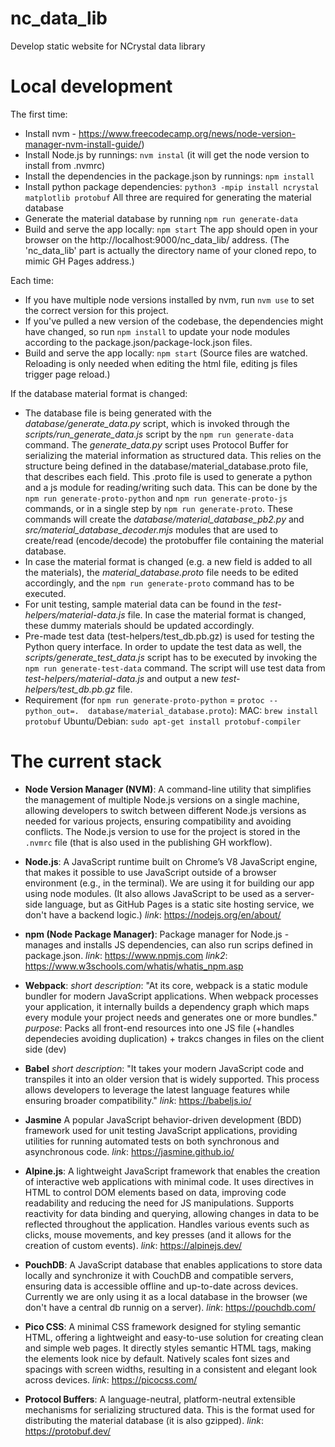 # nc_data_lib
Develop static website for NCrystal data library

# Local development
The first time:
- Install nvm - https://www.freecodecamp.org/news/node-version-manager-nvm-install-guide/)
- Install Node.js by runnings: `nvm instal` (it will get the node version to install from .nvmrc)
- Install the dependencies in the package.json by runnings: `npm install`
- Install python package dependencies: `python3 -mpip install ncrystal matplotlib protobuf`
  All three are required for generating the material database
- Generate the material database by running `npm run generate-data`
- Build and serve the app locally: `npm start`
  The app should open in your browser on the http://localhost:9000/nc_data_lib/ address.
  (The 'nc_data_lib' part is actually the directory name of your cloned repo, to mimic GH Pages address.)
  
Each time:
- If you have multiple node versions installed by nvm, run `nvm use` to set the correct version for this project.
- If you've pulled a new version of the codebase, the dependencies might have changed, so run `npm install` to
  update your node modules according to the package.json/package-lock.json files.
- Build and serve the app locally: `npm start`
  (Source files are watched. Reloading is only needed when editing the html file, editing js files trigger page reload.)

If the database material format is changed:
- The database file is being generated with the *database/generate_data.py* script, which is invoked
  through the *scripts/run_generate_data.js* script by the `npm run generate-data` command. The 
  *generate_data.py* script uses Protocol Buffer for serializing the material information as structured data.
  This relies on the structure being defined in the database/material_database.proto file, that describes 
  each field. This .proto file is used to generate a python and a js module for reading/writing such data. 
  This can be done by the `npm run generate-proto-python` and `npm run generate-proto-js` commands, or in a
  single step by `npm run generate-proto`. These commands will create the *database/material_database_pb2.py*
  and *src/material_database_decoder.mjs* modules that are used to create/read (encode/decode) the protobuffer
  file containing the material database.
- In case the material format is changed (e.g. a new field is added to all the materials), the
  *material_database.proto* file needs to be edited accordingly, and the `npm run generate-proto` command has 
  to be executed.
- For unit testing, sample material data can be found in the *test-helpers/material-data.js* file. In case the
  material format is changed, these dummy materials should be updated accordingly.
- Pre-made test data (test-helpers/test_db.pb.gz) is used for testing the Python query interface. In order to
  update the test data as well, the *scripts/generate_test_data.js* script has to be executed by invoking the 
  `npm run generate-test-data` command. The script will use test data from *test-helpers/material-data.js* and
  output a new *test-helpers/test_db.pb.gz* file.
- Requirement (for `npm run generate-proto-python` = `protoc --python_out=.  database/material_database.proto`):
  MAC: `brew install protobuf`
  Ubuntu/Debian: `sudo apt-get install protobuf-compiler`

# The current stack

- **Node Version Manager (NVM)**:
  A command-line utility that simplifies the management of multiple Node.js versions on a single machine, allowing developers to switch between different Node.js versions as needed for various projects, ensuring compatibility and avoiding conflicts.
  The Node.js version to use for the project is stored in the `.nvmrc` file (that is also used in the publishing GH workflow).
  
- **Node.js**:
  A JavaScript runtime built on Chrome’s V8 JavaScript engine, that makes it possible to use JavaScript outside of a browser environment (e.g., in the terminal). We are using it for building our app using node modules.
  (It also allows JavaScript to be used as a server-side language, but as GitHub Pages is a static site hosting service, we don't have a backend logic.)
  *link*: https://nodejs.org/en/about/

- **npm (Node Package Manager)**:
  Package manager for Node.js - manages and installs JS dependencies, can also run scrips defined in package.json.
  *link*: https://www.npmjs.com
  *link2*: https://www.w3schools.com/whatis/whatis_npm.asp
  
- **Webpack**:
  *short description*: "At its core, webpack is a static module bundler for modern JavaScript applications.
                        When webpack processes your application, it internally builds a dependency graph which maps every module your project
                        needs and generates one or more bundles."
  *purpose*: Packs all front-end resources into one JS file (+handles dependecies avoiding duplication) + trakcs changes in files on the client side (dev)

- **Babel**
  *short description*: "It takes your modern JavaScript code and transpiles it into an older version that is widely supported. This process allows developers to leverage the latest language features while ensuring broader compatibility."
  *link*: https://babeljs.io/

- **Jasmine**
  A popular JavaScript behavior-driven development (BDD) framework used for unit testing JavaScript applications, providing utilities for running automated tests on both synchronous and asynchronous code. 
  *link*: https://jasmine.github.io/

- **Alpine.js**:
  A lightweight JavaScript framework that enables the creation of interactive web applications with minimal code.
  It uses directives in HTML to control DOM elements based on data, improving code readability and reducing the need for JS manipulations.
  Supports reactivity for data binding and querying, allowing changes in data to be reflected throughout the application.
  Handles various events such as clicks, mouse movements, and key presses (and it allows for the creation of custom events).
  *link*: https://alpinejs.dev/

- **PouchDB**:
  A JavaScript database that enables applications to store data locally and synchronize it with CouchDB and compatible servers, ensuring data is accessible offline and up-to-date across devices. Currently we are only using it as a local database in the browser (we don't have a central db runnig on a server).
  *link*: https://pouchdb.com/

- **Pico CSS**:
  A minimal CSS framework designed for styling semantic HTML, offering a lightweight and easy-to-use solution for creating clean and simple web pages.
  It directly styles semantic HTML tags, making the elements look nice by default.
  Natively scales font sizes and spacings with screen widths, resulting in a consistent and elegant look across devices.
  *link*: https://picocss.com/
  
- **Protocol Buffers**:
  A language-neutral, platform-neutral extensible mechanisms for serializing structured data.
  This is the format used for distributing the material database (it is also gzipped).
  *link*: https://protobuf.dev/
